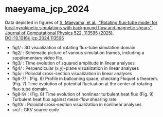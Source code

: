 # maeyama_jcp_2024
Data depicted in figures of [S. Maeyama, et al., "Rotating flux-tube model for local gyrokinetic simulations with background flow and magnetic shears", Journal of Computational Physics 522, 113595 (2025). DOI:10.1016/j.jcp.2024.113595](https://doi.org/10.1016/j.jcp.2024.113595)

- fig1/ : 3D visualization of rotating flux-tube simulation domain
- fig2/ : Schematic picture of various simulation frames, including a supplementary video file.
- fig3/ : Time evolution of squared amplitude in linear analyses
- fig4/ : Perpendicular (x,y)-plane visualization in linear analyses
- fig5/ : Poloidal cross-section visualization in linear analyses
- fig6-7/ : (Fig. 6) Profile in ballooning space, checking Floquet's theorem. (Fig. 7) Time evolution of potential fluctuation at the center of rotating flux-tube domain.
- fig8-9/ : (Fig. 8) Time evolution of nonlinear turbulent heat flux (Fig. 9) Turbulent heat flux against mean-flow shearing rate
- fig10/ : Poloidal cross-section visualization in nonlinear analyses
- src/ : GKV source code
